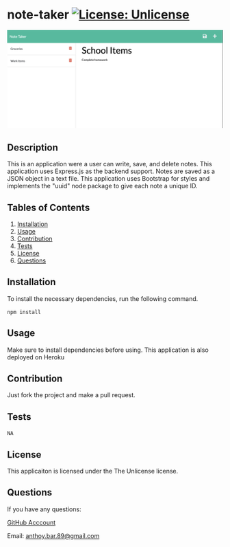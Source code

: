 
  # note-taker [![License: Unlicense](https://img.shields.io/badge/license-Unlicense-blue.svg)](http://unlicense.org/)
  ![markdown logo](/screenshot.png)
  ## Description
  This is an application were a user can write, save, and delete notes. This application uses Express.js as the backend support. Notes are saved as a JSON object in a text file. This application uses Bootstrap for styles and implements the "uuid" node package to give each note a unique ID. 
  ## Tables of Contents
  1. [Installation](#installation)
  2. [Usage](#usage)
  3. [Contribution](#contribution)
  4. [Tests](#tests)
  5. [License](#license)
  6. [Questions](#questions)
  ## Installation
  To install the necessary dependencies, run the following command.
  ```
  npm install
  ```
  ## Usage
  Make sure to install dependencies before using. This application is also deployed on Heroku
  ## Contribution
  Just fork the project and make a pull request. 
  ## Tests
  ```
  NA
  ```
  ## License 
  This applicaiton is licensed under the The Unlicense license.
  ## Questions
  If you have any questions:

  [GitHub Acccount](https://github.com/abarragan89)

  Email: anthoy.bar.89@gmail.com

